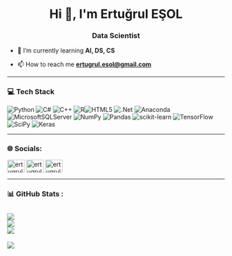 <h1 align="center">Hi 👋, I'm Ertuğrul EŞOL</h1>
<h3 align="center">Data Scientist</h3>

- 🌱 I’m currently learning **AI, DS, CS**

- 📫 How to reach me **ertugrul.esol@gmail.com**

<hr>

### 💻 Tech Stack
 ![Python](https://img.shields.io/badge/python-3670A0?style=for-the-badge&logo=python&logoColor=ffdd54) ![C#](https://img.shields.io/badge/c%23-%23239120.svg?style=for-the-badge&logo=c-sharp&logoColor=white) ![C++](https://img.shields.io/badge/c++-%2300599C.svg?style=for-the-badge&logo=c%2B%2B&logoColor=white) ![R](https://img.shields.io/badge/r-%23276DC3.svg?style=for-the-badge&logo=r&logoColor=white)![HTML5](https://img.shields.io/badge/html5-%23E34F26.svg?style=for-the-badge&logo=html5&logoColor=white) ![.Net](https://img.shields.io/badge/.NET-5C2D91?style=for-the-badge&logo=.net&logoColor=white) ![Anaconda](https://img.shields.io/badge/Anaconda-%2344A833.svg?style=for-the-badge&logo=anaconda&logoColor=white) ![MicrosoftSQLServer](https://img.shields.io/badge/Microsoft%20SQL%20Server-CC2927?style=for-the-badge&logo=microsoft%20sql%20server&logoColor=white) ![NumPy](https://img.shields.io/badge/numpy-%23013243.svg?style=for-the-badge&logo=numpy&logoColor=white) ![Pandas](https://img.shields.io/badge/pandas-%23150458.svg?style=for-the-badge&logo=pandas&logoColor=white) ![scikit-learn](https://img.shields.io/badge/scikit--learn-%23F7931E.svg?style=for-the-badge&logo=scikit-learn&logoColor=white) ![TensorFlow](https://img.shields.io/badge/TensorFlow-%23FF6F00.svg?style=for-the-badge&logo=TensorFlow&logoColor=white) ![SciPy](https://img.shields.io/badge/SciPy-%230C55A5.svg?style=for-the-badge&logo=scipy&logoColor=%white) ![Keras](https://img.shields.io/badge/Keras-%23D00000.svg?style=for-the-badge&logo=Keras&logoColor=white)

<hr>

<h3 align="left">🌐 Socials:</h3>
<p align="left">
<a href="https://linkedin.com/in/ertugrul-esol" target="blank"><img align="center" src="https://raw.githubusercontent.com/rahuldkjain/github-profile-readme-generator/master/src/images/icons/Social/linked-in-alt.svg" alt="ertugrul-esol" height="30" width="40" /></a>
<a href="https://kaggle.com/ertugrulesol" target="blank"><img align="center" src="https://raw.githubusercontent.com/rahuldkjain/github-profile-readme-generator/master/src/images/icons/Social/kaggle.svg" alt="ertugrulesol" height="30" width="40" /></a>
<a href="https://www.hackerrank.com/ertugrul_esol" target="blank"><img align="center" src="https://raw.githubusercontent.com/rahuldkjain/github-profile-readme-generator/master/src/images/icons/Social/hackerrank.svg" alt="ertugrul_esol" height="30" width="40" /></a>
</p>

<hr>

### 📊 GitHub Stats :
![](https://github-readme-stats.vercel.app/api?username=Ertugrul33&theme=algolia&hide_border=false&include_all_commits=false&count_private=false)<br/>
![](https://github-readme-streak-stats.herokuapp.com/?user=Ertugrul33&theme=algolia&hide_border=false)<br/>
![](https://github-readme-stats.vercel.app/api/top-langs/?username=Ertugrul33&theme=algolia&hide_border=false&include_all_commits=false&count_private=false&layout=compact)
---
[![](https://visitcount.itsvg.in/api?id=Ertugrul33&icon=0&color=0)](https://visitcount.itsvg.in)
